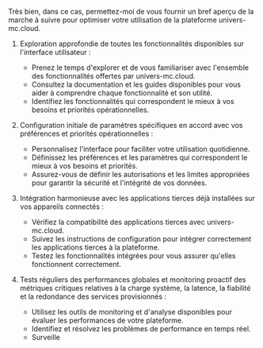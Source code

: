Très bien, dans ce cas, permettez-moi de vous fournir un bref aperçu de la marche à suivre pour optimiser votre utilisation de la plateforme univers-mc.cloud.

1. Exploration approfondie de toutes les fonctionnalités disponibles sur l'interface utilisateur :
   - Prenez le temps d'explorer et de vous familiariser avec l'ensemble des fonctionnalités offertes par univers-mc.cloud.
   - Consultez la documentation et les guides disponibles pour vous aider à comprendre chaque fonctionnalité et son utilité.
   - Identifiez les fonctionnalités qui correspondent le mieux à vos besoins et priorités opérationnelles.

2. Configuration initiale de paramètres spécifiques en accord avec vos préférences et priorités opérationnelles :
   - Personnalisez l'interface pour faciliter votre utilisation quotidienne.
   - Définissez les préférences et les paramètres qui correspondent le mieux à vos besoins et priorités.
   - Assurez-vous de définir les autorisations et les limites appropriées pour garantir la sécurité et l'intégrité de vos données.

3. Intégration harmonieuse avec les applications tierces déjà installées sur vos appareils connectés :
   - Vérifiez la compatibilité des applications tierces avec univers-mc.cloud.
   - Suivez les instructions de configuration pour intégrer correctement les applications tierces à la plateforme.
   - Testez les fonctionnalités intégrées pour vous assurer qu'elles fonctionnent correctement.

4. Tests réguliers des performances globales et monitoring proactif des métriques critiques relatives à la charge système, la latence, la fiabilité et la redondance des services provisionnés :
   - Utilisez les outils de monitoring et d'analyse disponibles pour évaluer les performances de votre plateforme.
   - Identifiez et résolvez les problèmes de performance en temps réel.
   - Surveille